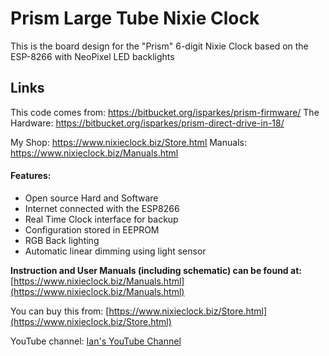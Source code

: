 # Prism Large Tube Nixie Clock
This is the board design for the "Prism" 6-digit Nixie Clock based on the ESP-8266 with NeoPixel LED backlights

## Links
This code comes from:       https://bitbucket.org/isparkes/prism-firmware/
The Hardware:               https://bitbucket.org/isparkes/prism-direct-drive-in-18/

My Shop:                    https://www.nixieclock.biz/Store.html
Manuals:                    https://www.nixieclock.biz/Manuals.html

#### Features:
- Open source Hard and Software 
- Internet connected with the ESP8266
- Real Time Clock interface for backup
- Configuration stored in EEPROM
- RGB Back lighting
- Automatic linear dimming using light sensor


**Instruction and User Manuals (including schematic) can be found at:** [https://www.nixieclock.biz/Manuals.html](https://www.nixieclock.biz/Manuals.html)

You can buy this from: [https://www.nixieclock.biz/Store.html](https://www.nixieclock.biz/Store.html)

YouTube channel: [Ian's YouTube Channel](https://www.youtube.com/channel/UCiC34G8yl0mN2BK-LzPw0ew?view_as=subscriber)

